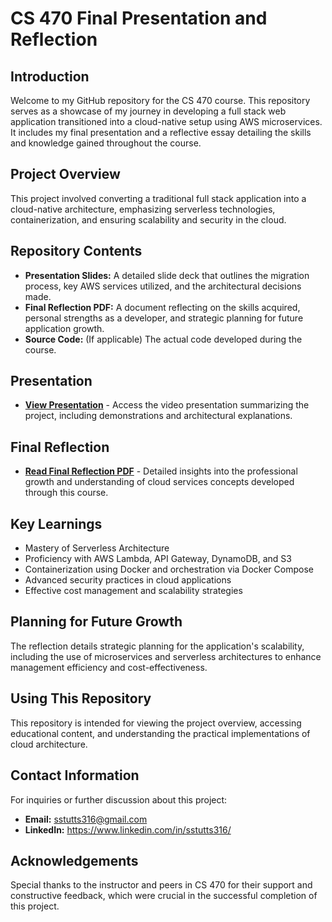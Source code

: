 # CS 470 Final Presentation and Reflection

## Introduction
Welcome to my GitHub repository for the CS 470 course. This repository serves as a showcase of my journey in developing a full stack web application transitioned into a cloud-native setup using AWS microservices. It includes my final presentation and a reflective essay detailing the skills and knowledge gained throughout the course.

## Project Overview
This project involved converting a traditional full stack application into a cloud-native architecture, emphasizing serverless technologies, containerization, and ensuring scalability and security in the cloud.

## Repository Contents
- **Presentation Slides:** A detailed slide deck that outlines the migration process, key AWS services utilized, and the architectural decisions made.
- **Final Reflection PDF:** A document reflecting on the skills acquired, personal strengths as a developer, and strategic planning for future application growth.
- **Source Code:** (If applicable) The actual code developed during the course.

## Presentation
- **[View Presentation](https://youtu.be/_TJSt5zON2Q)** - Access the video presentation summarizing the project, including demonstrations and architectural explanations.

## Final Reflection
- **[Read Final Reflection PDF](https://drive.google.com/file/d/1UIyQpbHHv4_EkNcLBPStrKSKOMt7ZOPH/view?usp=sharing)** - Detailed insights into the professional growth and understanding of cloud services concepts developed through this course.

## Key Learnings
- Mastery of Serverless Architecture
- Proficiency with AWS Lambda, API Gateway, DynamoDB, and S3
- Containerization using Docker and orchestration via Docker Compose
- Advanced security practices in cloud applications
- Effective cost management and scalability strategies

## Planning for Future Growth
The reflection details strategic planning for the application's scalability, including the use of microservices and serverless architectures to enhance management efficiency and cost-effectiveness.

## Using This Repository
This repository is intended for viewing the project overview, accessing educational content, and understanding the practical implementations of cloud architecture.

## Contact Information
For inquiries or further discussion about this project:
- **Email:** sstutts316@gmail.com
- **LinkedIn:** https://www.linkedin.com/in/sstutts316/

## Acknowledgements
Special thanks to the instructor and peers in CS 470 for their support and constructive feedback, which were crucial in the successful completion of this project.

